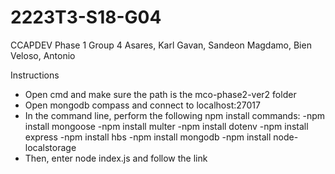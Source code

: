 # 2223T3-S18-G04

CCAPDEV Phase 1 Group 4
Asares, Karl
Gavan, Sandeon
Magdamo, Bien
Veloso, Antonio

Instructions
- Open cmd and make sure the path is the mco-phase2-ver2 folder
- Open mongodb compass and connect to localhost:27017
- In the command line, perform the following npm install commands:
        -npm install mongoose
        -npm install multer
        -npm install dotenv
        -npm install express
        -npm install hbs
        -npm install mongodb
        -npm install node-localstorage
- Then, enter node index.js and follow the link
